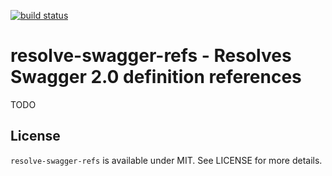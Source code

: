 [![build status](https://secure.travis-ci.org/bebraw/resolve-swagger-refs.png)](http://travis-ci.org/bebraw/resolve-swagger-refs)
# resolve-swagger-refs - Resolves Swagger 2.0 definition references

TODO

## License

`resolve-swagger-refs` is available under MIT. See LICENSE for more details.

